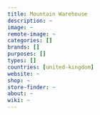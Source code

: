 ```yaml
---
title: Mountain Warehouse
description: ~
image: ~
remote-image: ~
categories: []
brands: []
purposes: []
types: []
countries: [united-kingdom]
website: ~
shop: ~
store-finder: ~
about: ~
wiki: ~
---
```

